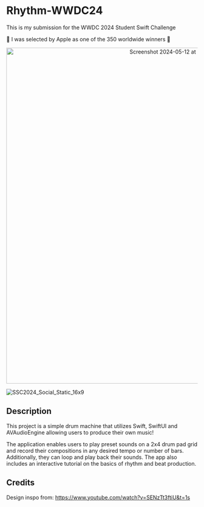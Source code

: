 # Rhythm-WWDC24

This is my submission for the WWDC 2024 Student Swift Challenge

🎉 I was selected by Apple as one of the 350 worldwide winners 🎉

<p align="center">
<img width="884" alt="Screenshot 2024-05-12 at 5 40 51 PM" src="https://github.com/jdrco/Rhythm-WWDC24/assets/83478026/a3d17e08-d476-467a-b627-9239e15253b7">
</p>

![SSC2024_Social_Static_16x9](https://github.com/jdrco/Rhythm-WWDC24/assets/83478026/225eaad6-b69a-4a84-9c02-95fdd31e415f)

## Description

This project is a simple drum machine that utilizes Swift, SwiftUI and AVAudioEngine allowing users to produce their own music!

The application enables users to play preset sounds on a 2x4 drum pad grid and record their compositions in any desired tempo or number of bars. Additionally, they can loop and play back their sounds. The app also includes an interactive tutorial on the basics of rhythm and beat production.

## Credits

Design inspo from: https://www.youtube.com/watch?v=SENzTt3ftiU&t=1s
